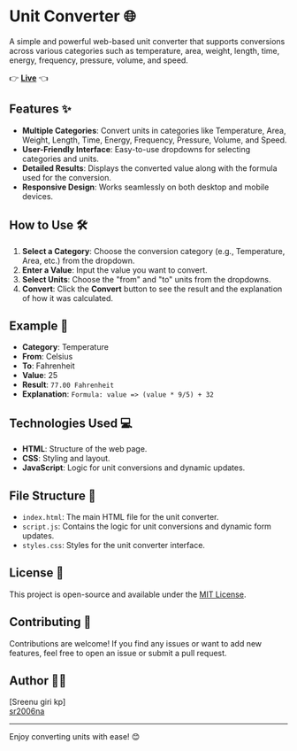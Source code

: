 # Unit Converter 🌐

A simple and powerful web-based unit converter that supports conversions across various categories such as temperature, area, weight, length, time, energy, frequency, pressure, volume, and speed.

👉 **[Live](https://sr2006na.github.io/Unit-converter-/)** 👈

## Features ✨
- **Multiple Categories**: Convert units in categories like Temperature, Area, Weight, Length, Time, Energy, Frequency, Pressure, Volume, and Speed.
- **User-Friendly Interface**: Easy-to-use dropdowns for selecting categories and units.
- **Detailed Results**: Displays the converted value along with the formula used for the conversion.
- **Responsive Design**: Works seamlessly on both desktop and mobile devices.

## How to Use 🛠️
1. **Select a Category**: Choose the conversion category (e.g., Temperature, Area, etc.) from the dropdown.
2. **Enter a Value**: Input the value you want to convert.
3. **Select Units**: Choose the "from" and "to" units from the dropdowns.
4. **Convert**: Click the **Convert** button to see the result and the explanation of how it was calculated.

## Example 📝
- **Category**: Temperature
- **From**: Celsius
- **To**: Fahrenheit
- **Value**: 25
- **Result**: `77.00 Fahrenheit`
- **Explanation**: `Formula: value => (value * 9/5) + 32`

## Technologies Used 💻
- **HTML**: Structure of the web page.
- **CSS**: Styling and layout.
- **JavaScript**: Logic for unit conversions and dynamic updates.

## File Structure 📂
- `index.html`: The main HTML file for the unit converter.
- `script.js`: Contains the logic for unit conversions and dynamic form updates.
- `styles.css`: Styles for the unit converter interface.

## License 📜
This project is open-source and available under the [MIT License](LICENSE).

## Contributing 🤝
Contributions are welcome! If you find any issues or want to add new features, feel free to open an issue or submit a pull request.

## Author 👨‍💻
[Sreenu giri kp]  
[sr2006na](https://github.com/sr2006na)

---

Enjoy converting units with ease! 😊
